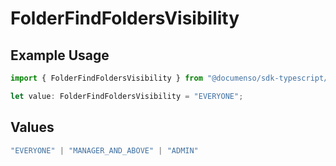 # FolderFindFoldersVisibility

## Example Usage

```typescript
import { FolderFindFoldersVisibility } from "@documenso/sdk-typescript/models/operations";

let value: FolderFindFoldersVisibility = "EVERYONE";
```

## Values

```typescript
"EVERYONE" | "MANAGER_AND_ABOVE" | "ADMIN"
```
